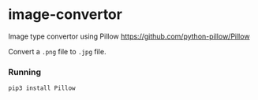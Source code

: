 # image-convertor
Image type convertor using Pillow 
https://github.com/python-pillow/Pillow

Convert a `.png` file to `.jpg` file.

### Running
`pip3 install Pillow`
